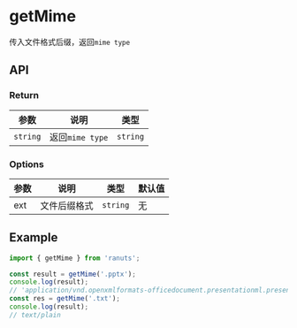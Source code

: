 # getMime

传入文件格式后缀，返回`mime type`

## API

### Return

| 参数     | 说明            | 类型     |
| -------- | --------------- | -------- |
| `string` | 返回`mime type` | `string` |

### Options

| 参数 | 说明         | 类型     | 默认值 |
| ---- | ------------ | -------- | ------ |
| ext  | 文件后缀格式 | `string` | 无     |

## Example

```js
import { getMime } from 'ranuts';

const result = getMime('.pptx');
console.log(result);
// 'application/vnd.openxmlformats-officedocument.presentationml.presentation
const res = getMime('.txt');
console.log(result);
// text/plain
```

